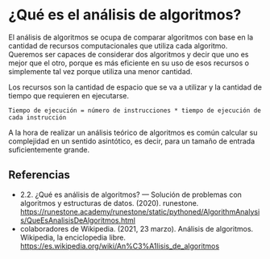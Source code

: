 # ¿Qué es el análisis de algoritmos?

El análisis de algoritmos se ocupa de comparar algoritmos con base en la cantidad de recursos computacionales que utiliza cada algoritmo. Queremos ser capaces de considerar dos algoritmos y decir que uno es mejor que el otro, porque es más eficiente en su uso de esos recursos o simplemente tal vez porque utiliza una menor cantidad.

Los recursos son la cantidad de espacio que se va a utilizar y la cantidad de tiempo que requieren en ejecutarse.
```
Tiempo de ejecución = número de instrucciones * tiempo de ejecución de cada instrucción
```
A la hora de realizar un análisis teórico de algoritmos es común calcular su complejidad en un sentido asintótico, es decir, para un tamaño de entrada suficientemente grande.

## Referencias

* 2.2. ¿Qué es análisis de algoritmos? — Solución de problemas con algoritmos y estructuras de datos. (2020). runestone. https://runestone.academy/runestone/static/pythoned/AlgorithmAnalysis/QueEsAnalisisDeAlgoritmos.html
* colaboradores de Wikipedia. (2021, 23 marzo). Análisis de algoritmos. Wikipedia, la enciclopedia libre. https://es.wikipedia.org/wiki/An%C3%A1lisis_de_algoritmos
